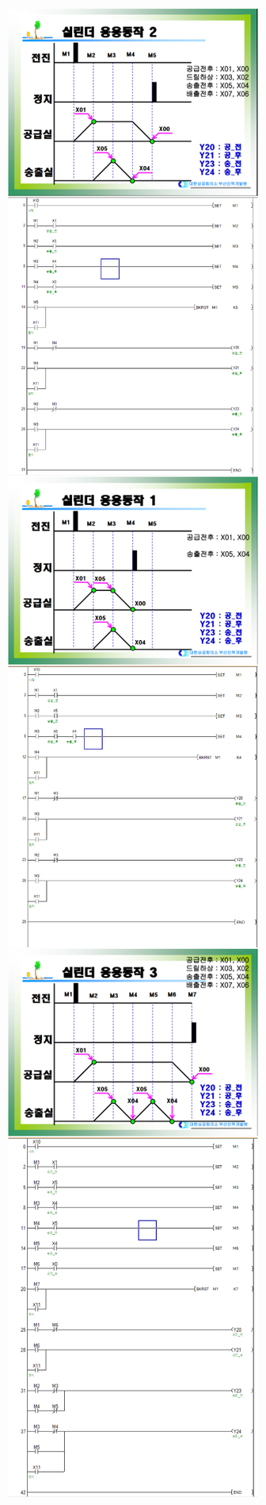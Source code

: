 ![](./RST/qw05.png)
![](./RST/as01.png)
![](./RST/qw06.png)
![](./RST/as02.png)
![](./RST/qw07.png)
![](./RST/as03.png)
